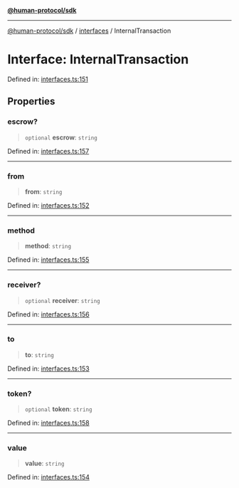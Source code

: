 [**@human-protocol/sdk**](../../README.md)

***

[@human-protocol/sdk](../../modules.md) / [interfaces](../README.md) / InternalTransaction

# Interface: InternalTransaction

Defined in: [interfaces.ts:151](https://github.com/humanprotocol/human-protocol/blob/4dad01e5a92c46a45d83aec7fcaea2d2e541271c/packages/sdk/typescript/human-protocol-sdk/src/interfaces.ts#L151)

## Properties

### escrow?

> `optional` **escrow**: `string`

Defined in: [interfaces.ts:157](https://github.com/humanprotocol/human-protocol/blob/4dad01e5a92c46a45d83aec7fcaea2d2e541271c/packages/sdk/typescript/human-protocol-sdk/src/interfaces.ts#L157)

***

### from

> **from**: `string`

Defined in: [interfaces.ts:152](https://github.com/humanprotocol/human-protocol/blob/4dad01e5a92c46a45d83aec7fcaea2d2e541271c/packages/sdk/typescript/human-protocol-sdk/src/interfaces.ts#L152)

***

### method

> **method**: `string`

Defined in: [interfaces.ts:155](https://github.com/humanprotocol/human-protocol/blob/4dad01e5a92c46a45d83aec7fcaea2d2e541271c/packages/sdk/typescript/human-protocol-sdk/src/interfaces.ts#L155)

***

### receiver?

> `optional` **receiver**: `string`

Defined in: [interfaces.ts:156](https://github.com/humanprotocol/human-protocol/blob/4dad01e5a92c46a45d83aec7fcaea2d2e541271c/packages/sdk/typescript/human-protocol-sdk/src/interfaces.ts#L156)

***

### to

> **to**: `string`

Defined in: [interfaces.ts:153](https://github.com/humanprotocol/human-protocol/blob/4dad01e5a92c46a45d83aec7fcaea2d2e541271c/packages/sdk/typescript/human-protocol-sdk/src/interfaces.ts#L153)

***

### token?

> `optional` **token**: `string`

Defined in: [interfaces.ts:158](https://github.com/humanprotocol/human-protocol/blob/4dad01e5a92c46a45d83aec7fcaea2d2e541271c/packages/sdk/typescript/human-protocol-sdk/src/interfaces.ts#L158)

***

### value

> **value**: `string`

Defined in: [interfaces.ts:154](https://github.com/humanprotocol/human-protocol/blob/4dad01e5a92c46a45d83aec7fcaea2d2e541271c/packages/sdk/typescript/human-protocol-sdk/src/interfaces.ts#L154)
